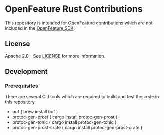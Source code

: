 # OpenFeature Rust Contributions

This repository is intended for OpenFeature contributions which are not included in the [OpenFeature SDK](https://github.com/open-feature/go-sdk).

## License

Apache 2.0 - See [LICENSE](./LICENSE) for more information.

## Development

### Prerequisites

There are several CLI tools which are required to build and test the code in this repository.

- buf ( brew install buf )
- protoc-gen-prost ( cargo install protoc-gen-prost )
- protoc-gen-tonic ( cargo install protoc-gen-tonic )
- protoc-gen-prost-crate ( cargo install protoc-gen-prost-crate )
